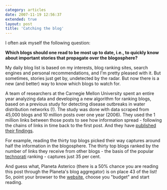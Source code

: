 ```yaml
---
category: articles
date: 2007-11-19 12:56:37
extended: true
layout: post
title: 'Catching the blog'
---
```


<p>I often ask myself the following question:</p>

<p><strong>Which blogs should one read to be most up to date, i.e., to quickly know about important stories that propagate over the blogosphere?</strong></p>

<p>My daily blog list is based on my interests, blog ranking sites, search engines and personal recommendations, and I'm pretty pleased with it. But sometimes, stories just get by, undetected by the radar. But now there is a new (and better) way to know which blogs to watch for.</p>
<!--more-->
<p>A team of researchers at the Carnegie Mellon University spent an entire year analyzing data and developing a new algorithm for ranking blogs, based on a previous study for detecting disease outbreaks in water distribution networks (!). The study was done with data scraped from 45,000 blogs and 10 million posts over one year (2006). They used the 1 million links between those posts to see how information spread - following the chains of links in time back to the first post. And they have <a href="http://www.cs.cmu.edu/%7Ejure/blogs/index.html">published their findings</a>.</p>

<p>For example, reading the thirty top blogs picked their way captures around half the information in the blogosphere. The thirty top blogs ranked by the number of links they receive from other blogs - the basis of the popular <a href="http://technorati.com">technorati</a> ranking - captures just 35 per cent.</p>

<p>And guess what, Planeta Asterico (there is a 50% chance you are reading this post through the Planeta's blog aggregator) is on place 43 of the list! So, point your browser to the <a href="http://www.cs.cmu.edu/%7Ejure/blogs/index.html">website</a>, choose you "budget" and start reading.</p>
